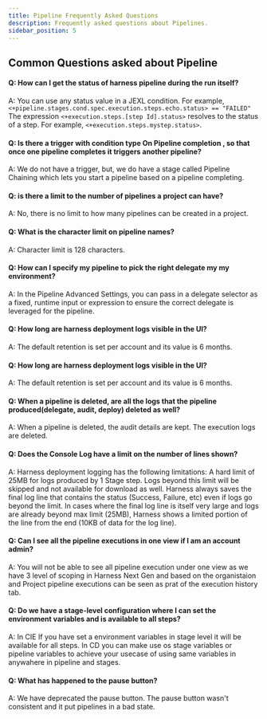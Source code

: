 ```yaml
---
title: Pipeline Frequently Asked Questions
description: Frequently asked questions about Pipelines.
sidebar_position: 5
---
```


## Common Questions asked about Pipeline

#### Q: How can I get the status of harness pipeline during the run itself?
A: You can use any status value in a JEXL condition. For example, `<+pipeline.stages.cond.spec.execution.steps.echo.status> == "FAILED"`
The expression `<+execution.steps.[step Id].status>` resolves to the status of a step. For example, `<+execution.steps.mystep.status>`.


#### Q: Is there a trigger with condition type On Pipeline completion , so that once one pipeline completes it triggers another pipeline?
A: We do not have a trigger, but, we do have a stage called Pipeline Chaining which lets you start a pipeline based on a pipeline completing.


#### Q: is there a limit to the number of pipelines a project can have?
A: No, there is no limit to how many pipelines can be created in a project.


#### Q: What is the character limit on pipeline names?
A: Character limit is 128 characters.

#### Q: How can I specify my pipeline to pick the right delegate my my environment?
A: In the Pipeline Advanced Settings, you can pass in a delegate selector as a fixed, runtime input or expression to ensure the correct delegate is leveraged for the pipeline. 

#### Q: How long are harness deployment logs visible in the UI?
A: The default retention is set per account and its value is 6 months.

#### Q: How long are harness deployment logs visible in the UI?
A: The default retention is set per account and its value is 6 months.

#### Q: When a pipeline is deleted, are all the logs that the pipeline produced(delegate, audit, deploy) deleted as well?
A: When a pipeline is deleted, the audit details are kept. The execution logs are deleted.

#### Q: Does the Console Log have a limit on the number of lines shown?
A: Harness deployment logging has the following limitations: A hard limit of 25MB for logs produced by 1 Stage step. Logs beyond this limit will be skipped and not available for download as well.
Harness always saves the final log line that contains the status (Success, Failure, etc) even if logs go beyond the limit. In cases where the final log line is itself very large and logs are already beyond max limit (25MB), Harness shows a limited portion of the line from the end (10KB of data for the log line).


#### Q: Can I see all the pipeline executions in one view if I am an account admin?
A: You will not be able to see all pipeline execution under one view as we have 3 level of scoping in Harness Next Gen and based on the organistaion and Project pipeline executions can be seen as prat of the execution history tab.

#### Q: Do we have a stage-level configuration where I can set the environment variables and is available to all steps?
A: In CIE If you have set a environment variables in stage level it will be available for all steps. In CD you can make use os stage variables or pipeline variables to achieve your usecase of using same variables in anywahere in pipeline and stages.

#### Q: What has happened to the pause button?
A: We have deprecated the pause button. The pause button wasn't consistent and it put pipelines in a bad state. 




